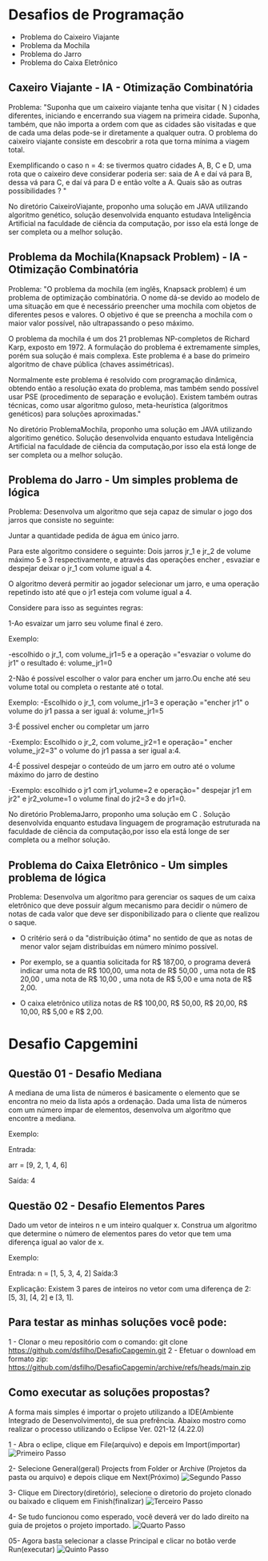 # Desafios de Programação

-  Problema do Caixeiro Viajante
-  Problema da Mochila
-  Problema do Jarro
-  Problema do Caixa Eletrônico


## Caxeiro Viajante - IA - Otimização Combinatória


Problema: "Suponha que um caixeiro viajante tenha que visitar ( N ) cidades diferentes, iniciando e encerrando sua viagem na primeira cidade. Suponha, também, que não importa a ordem com que as cidades são visitadas e que de cada uma delas pode-se ir diretamente a qualquer outra. O problema do caixeiro viajante consiste em descobrir a rota que torna mínima a viagem total.

Exemplificando o caso n = 4:
se tivermos quatro cidades A, B, C e D, uma rota que o caixeiro deve considerar poderia ser: saia de A e daí vá para B, dessa vá para C, e daí vá para D e então volte a A. Quais são as outras possibilidades ? "

No diretório CaixeiroViajante, proponho uma solução em JAVA utilizando algoritmo genético, solução desenvolvida enquanto estudava Inteligência Artificial na faculdade de ciência da computação, por isso ela está longe de ser completa ou a melhor solução.

## Problema da Mochila(Knapsack Problem) - IA - Otimização Combinatória

Problema: "O problema da mochila (em inglês, Knapsack problem) é um problema de optimização combinatória. O nome dá-se devido ao modelo de uma situação em que é necessário preencher uma mochila com objetos de diferentes pesos e valores. O objetivo é que se preencha a mochila com o maior valor possível, não ultrapassando o peso máximo.

O problema da mochila é um dos 21 problemas NP-completos de Richard Karp, exposto em 1972. A formulação do problema é extremamente simples, porém sua solução é mais complexa. Este problema é a base do primeiro algoritmo de chave pública (chaves assimétricas).

Normalmente este problema é resolvido com programação dinâmica, obtendo então a resolução exata do problema, mas também sendo possível usar PSE (procedimento de separação e evolução). Existem também outras técnicas, como usar algoritmo guloso, meta-heurística (algoritmos genéticos) para soluções aproximadas."

No diretório ProblemaMochila, proponho uma solução em JAVA utilizando algoritimo genético. Solução desenvolvida enquanto estudava Inteligência Artificial na faculdade de ciência da computação,por isso ela está longe de ser completa ou a melhor solução.

## Problema do Jarro - Um simples problema de lógica
Problema: Desenvolva um algoritmo  que seja capaz de  simular o jogo dos jarros que consiste no seguinte:

Juntar a quantidade pedida de água em único jarro.

Para este algoritmo considere o seguinte: Dois jarros jr_1 e jr_2 de volume máximo 5 e 3 respectivamente, e  através 
das operações encher , esvaziar e despejar deixar o jr_1 com volume igual a 4.


O algoritmo deverá permitir ao jogador selecionar um jarro, e uma operação repetindo isto até que o jr1 esteja com volume igual a 4.


Considere para isso as seguintes regras:


1-Ao esvaizar um jarro seu volume final é zero. 
 
Exemplo:

 -escolhido o jr_1, com  volume_jr1=5 e a operação ="esvaziar o volume do jr1" o resultado é: volume_jr1=0


2-Não é possível escolher o valor para encher um jarro.Ou enche até seu volume total ou completa o restante até o total.

Exemplo: 
  -Escolhido o jr_1, com volume_jr1=3 e operação ="encher jr1" o volume do jr1 passa a ser igual á: volume_jr1=5


3-É possivel encher ou completar um jarro 

  -Exemplo: Escolhido o jr_2, com  volume_jr2=1 e  operação=" encher volume_jr2=3" o volume do jr1 passa a ser igual a:4.

4-É possivel despejar o conteúdo de um jarro em outro até o volume máximo do jarro de destino

  -Exemplo: escolhido o jr1 com jr1_volume=2 e  operação=" despejar jr1 em jr2" e jr2_volume=1 o volume final do jr2=3 e do jr1=0. 

  No diretório ProblemaJarro, proponho uma solução em C . Solução desenvolvida enquanto estudava linguagem de programação estruturada na faculdade de ciência da computação,por isso ela está longe de ser completa ou a melhor solução.


  ## Problema do Caixa Eletrônico - Um simples problema de lógica

  Problema: Desenvolva um algoritmo para gerenciar os saques de um caixa eletrônico que deve possuir algum mecanismo para decidir o número de notas de cada valor que deve ser disponibilizado para o cliente que realizou o saque.

 -  O critério será o da "distribuição ótima" no sentido de que as notas de menor valor sejam distribuídas em 	      número mínimo possível.

 - Por exemplo, se a quantia solicitada for R$ 187,00, o programa deverá indicar uma nota de R$ 100,00, uma nota de R$ 50,00 , uma nota de R$ 20,00 , uma nota de R$ 10,00 , uma nota de R$ 5,00 e uma nota de R$ 2,00.

- O caixa eletrônico utiliza notas de R$ 100,00, R$ 50,00, R$ 20,00, R$ 10,00, R$ 5,00 e R$ 2,00.

# Desafio Capgemini

## Questão 01 - Desafio Mediana

A mediana de uma lista de números é basicamente o elemento que se encontra no meio da lista após a ordenação. Dada uma lista de números com um número ímpar de elementos, desenvolva um algoritmo que encontre a mediana.

Exemplo:

Entrada:

arr = [9, 2, 1, 4, 6]


Saída: 4

## Questão 02 - Desafio Elementos Pares

Dado um vetor de inteiros n e um inteiro qualquer x. Construa um algoritmo que determine o número de elementos pares do vetor que tem uma diferença igual ao valor de x.

Exemplo:

Entrada: n = [1, 5, 3, 4, 2]
Saída:3

Explicação: Existem 3 pares de inteiros no vetor com uma diferença de 2: [5, 3], [4, 2] e [3, 1].


## Para testar as minhas soluções você pode: 
1 - Clonar o meu repositório com o comando: git clone https://github.com/dsfilho/DesafioCapgemin.git
2 - Efetuar o download em formato zip:  https://github.com/dsfilho/DesafioCapgemin/archive/refs/heads/main.zip

## Como executar as soluções propostas?
A forma mais simples é importar o projeto utilizando a IDE(Ambiente Integrado de Desenvolvimento), de sua prefrẽncia. Abaixo mostro como realizar o processo utilizando o Eclipse Ver. 021-12 (4.22.0)

 1 - Abra o eclipe, clique em File(arquivo) e depois em Import(importar)
 ![Primeiro Passo](https://www.mesalvati.com.br/cpDaniel/01.png)

 2- Selecione General(geral) Projects from Folder or Archive (Projetos da pasta ou arquivo) e depois clique em Next(Próximo)
  ![Segundo Passo](https://www.mesalvati.com.br/cpDaniel/02.png)
  
 3- Clique em Directory(diretório), selecione o diretorio do projeto clonado ou baixado e cliquem em Finish(finalizar)
  ![Terceiro Passo](https://www.mesalvati.com.br/cpDaniel/03.png)

 4- Se tudo funcionou como esperado, você deverá ver do lado direito na guia de projetos o projeto importado.
![Quarto Passo](https://www.mesalvati.com.br/cpDaniel/04.png)

05- Agora basta selecionar a classe Principal e clicar no botão verde Run(executar)
![Quinto Passo](https://www.mesalvati.com.br/cpDaniel/05.png)
